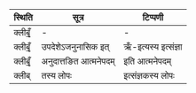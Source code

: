 | स्थिति | सूत्र | टिप्पणी |
| ----- | ------- | ------ |
| क्लीबृँ॒ | - | - |
| क्लीबृँ॒ | उपदेशेऽजनुनासिक इत् | ऋँ-इत्यस्य इत्संज्ञा |
| क्लीबृँ॒ | अनुदात्तङित आत्मनेपदम् | इति आत्मनेपदम् |
| क्लीब् | तस्य लोपः | इत्संज्ञकस्य लोपः |
